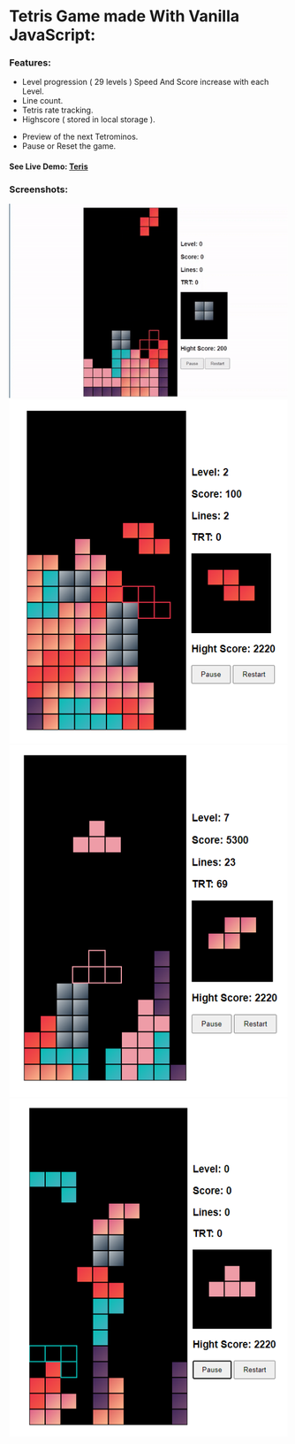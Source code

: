 # Tetris Game made With Vanilla JavaScript:

### Features:

- Level progression ( 29 levels ) Speed And Score increase with each Level.
- Line count.
- Tetris rate tracking.
- Highscore ( stored in local storage ).

* Preview of the next Tetrominos.
* Pause or Reset the game.

#### See Live Demo: [Teris]()

### Screenshots:

![](./screenshots/01.gif)
![](./screenshots/01.png)
![](./screenshots/03.png)
![](./screenshots/02.png)
